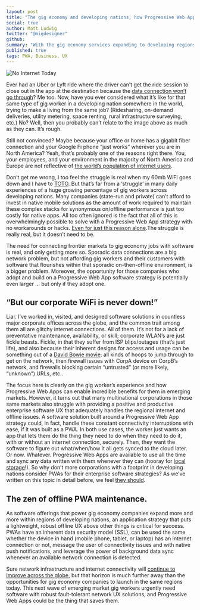 ```yaml
---
layout: post
title: "The gig economy and developing nations; how Progressive Web Apps will help save the world."
social: true
author: Matt Ludwig
twitter: "@migdesigner"
github:
summary: "With the gig economy services expanding to developing regions more and more every quarter, the need for a new wave of exceptional offline user experiences is just a Progressive Web App away."
published: true
tags: PWA, Business, UX
---
```


![No Internet Today](https://i.imgur.com/ezKIpHJ.jpg)

Ever had an Uber or Lyft ride where the driver can’t get the ride session to close out in the app at the destination because the [data connection won’t go through](http://therideshareguy.com/what-to-do-about-the-uber-driver-app-crapping-out/)? Me too. Now, have you ever considered what it’s like for that same type of gig worker in a developing nation somewhere in the world, trying to make a living from the same job? (Ridesharing, on-demand deliveries, utility metering, space renting, rural infrastructure surveying, etc.) No? Well, then you probably can’t relate to the image above as much as they can. It’s rough. 

Still not convinced? Maybe because your office or home has a gigabit fiber connection and your Google Fi phone “just works” wherever you are in North America? Yeah, that’s probably one of the reasons right there. You, your employees, and your environment in the majority of North America and Europe are not reflective of [the world’s population of internet users](https://modelviewculture.com/pieces/the-app-youve-never-heard-of-exploring-western-bias-in-tech-media). 

Don’t get me wrong, I too feel the struggle is real when my 60mb WiFi goes down and I have to [TOTO](https://i.imgur.com/8M7M5ZN.jpg). But that’s far from a ‘struggle’ in many daily experiences of a huge growing percentage of gig workers across developing nations. Many companies (state-run and private) can’t afford to invest in native mobile solutions as the amount of work required to maintain these complex stacks for synonymous on/offline performance is just too costly for native apps. All too often ignored is the fact that all of this is overwhelmingly possible to solve with a Progressive Web App strategy with no workarounds or hacks. [Even for just this reason alone](http://www.gartner.com/newsroom/id/3415117).The struggle is really real, but it doesn’t need to be.

The need for connecting frontier markets to gig economy jobs with software is real, and only getting more so. Sporadic data connections are a big network problem, but not affording gig workers and their customers with software that flourishes within that sporadic on-then-offline environment, is a bigger problem. Moreover, the opportunity for those companies who adopt and build on a Progressive Web App software strategy is potentially even larger … but only if they adopt one.

## “But our corporate WiFi is never down!”
Liar. I’ve worked in, visited, and designed software solutions in countless major corporate offices across the globe, and the common trait among them all are glitchy internet connections. All of them. It’s not for a lack of preventative maintenance, availability, or skill; corporate WLAN’s are just fickle beasts. Fickle, in that they suffer from ISP blips/outages (that’s just life), and also because their inherent designs for access and usage can be something out of a [David Bowie movie](https://i.imgur.com/wOoMFkb.jpg): all kinds of hoops to jump through to get on the network, then firewall issues with CorpA device on CorpB’s network, and firewalls blocking certain “untrusted” (or more likely, “unknown”) URLs, etc..

The focus here is clearly on the gig worker’s experience and how Progressive Web Apps can enable incredible benefits for them in emerging markets. However, it turns out that many multinational corporations in those same markets also struggle with providing a positive and productive enterprise software UX that adequately handles the regional internet and offline issues. A software solution built around a Progressive Web App strategy could, in fact, handle these constant connectivity interruptions with ease, if it was built as a PWA. In both use cases, the worker just wants an app that lets them do the thing they need to do when they need to do it, with or without an internet connection, securely. Then, they want the software to figure out what/when/how it all gets synced to the cloud later. Or now. Whatever. Progressive Web Apps are available to use all the time and sync any data written with them whenever they can (hooray for [local storage](https://www.w3schools.com/html/html5_webstorage.asp)!). So why don’t more corporations with a footprint in developing nations consider PWAs for their enterprise software strategies? As we’ve written on this topic in detail before, we feel [they should](https://dockyard.com/blog/2017/08/17/progressive-web-apps-for-the-desktop). 

## The zen of offline PWA maintenance.
As software offerings that power gig economy companies expand more and more within regions of developing nations, an application strategy that puts a lightweight, robust offline UX above other things is critical for success. PWAs have an inherent data security model (SSL), can be used the same whether the device in hand (mobile phone, tablet, or laptop) has an internet connection or not, message the user of connectivity issues and with native push notifications, and leverage the power of background data sync whenever an available network connection is detected. 

Sure network infrastructure and internet connectivity will [continue to improve across the globe](https://www.theverge.com/a/mark-zuckerberg-future-of-facebook/aquila-drone-internet), but that horizon is much further away than the opportunities for gig economy companies to launch in the same regions today. This next wave of emerging market gig workers urgently need software with robust fault-tolerant network UX solutions, and Progressive Web Apps could be the thing that saves them. 
